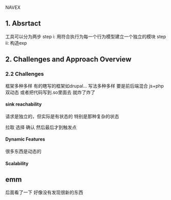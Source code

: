 NAVEX

## 1. Absrtact

工具可以分为两步
step i: 用符合执行为每一个行为模型建立一个独立的模块
step ii: 构造exp

## 2. Challenges and Approach Overview

### 2.2 Challenges

<!-- 这个是结合自己的想法写的 -->
框架多种多样 有的瞎写的框架如drupal...
写法多种多样
要是前后端混合 js+php双动态 或者把代码写到.so里面去 就炸了炸了

<!-- 文中的意思是 -->
#### sink reachability

请求是独立的，但实际是有状态的
特别是那种复杂的状态

拉取 选择 确认 然后最后才到触发点

#### Dynamic Features

很多东西是动态的

#### Scalability



## emm

后面看了一下 好像没有发现很新的东西
